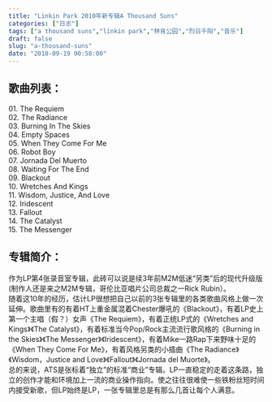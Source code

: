 ```yaml
---
title: "Linkin Park 2010年新专辑A Thousand Suns"
categories: ["日志"]
tags: ["a thousand suns","linkin park","林肯公园","烈日千阳","音乐"]
draft: false
slug: "a-thousand-suns"
date: "2010-09-19 00:58:00"
---
```


<p>
<h2>歌曲列表：</h2>
</p>
<p>
 01. The Requiem<br>
 02. The Radiance<br>
 03. Burning In The Skies<br>
 04. Empty Spaces<br>
 05. When They Come For Me<br>
 06. Robot Boy<br>
 07. Jornada Del Muerto<br>
 08. Waiting For The End<br>
 09. Blackout<br>
 10. Wretches And Kings<br>
 11. Wisdom, Justice, And Love<br>
 12. Iridescent<br>
 13. Fallout<br>
 14. The Catalyst<br>
 15. The Messenger</p>

<h2>专辑简介：</h2>
<p>
作为LP第4张录音室专辑，此砖可以说是续3年前M2M低迷“另类”后的现代升级版(制作人还是来之M2M专辑，哥伦比亚唱片公司总裁之一Rick Rubin）。<br>
随着这10年的经历，估计LP很想把自己以前的3张专辑里的各类歌曲风格上做一次延伸。歌曲里有的有着HT上重金属混着Chester爆吼的《Blackout》，有着LP史上第一个主唱（假？）女声《The Requiem》，有着正统LP式的《Wretches and Kings》《The Catalyst》，有着标准当今Pop/Rock主流流行歌风格的《Burning in the Skies》《The Messenger》《Iridescent》，有着Mike一路Rap下来野味十足的《When They Come For Me》，有着风格另类的小插曲《The Radiance》《Wisdom，Justice and Love》《Fallout》《Jornada del Muorte》。<br>
总的来说，ATS是张标着“独立”的标准“商业”专辑。LP一直稳定的走着这条路，独立的创作才能和环境加上一流的商业操作指向。使之往往很难使一些铁粉丝短时间内接受新歌，但LP始终是LP，一张专辑里总是有那么几首让每个人满意。</p>
